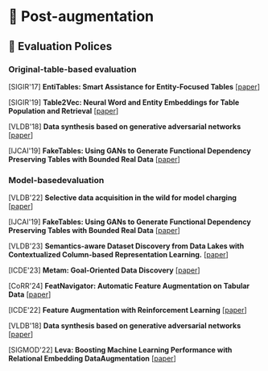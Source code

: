# :hammer: Post-augmentation

## :mag_right: Evaluation Polices

###  Original-table-based evaluation

[SIGIR'17] **EntiTables: Smart Assistance for Entity-Focused Tables**
[[paper](https://doi.org/10.1145/3077136.3080796)]

[SIGIR'19] **Table2Vec: Neural Word and Entity Embeddings for Table Population and Retrieval**
[[paper](https://doi.org/10.1145/3331184.3331333)]

[VLDB'18] **Data synthesis based on generative adversarial networks**
[[paper](https://doi.org/10.14778/3231751.3231757)]

[IJCAI'19] **FakeTables: Using GANs to Generate Functional Dependency Preserving Tables with Bounded Real Data**
[[paper](https://doi.org/10.24963/ijcai.2019/287)]

###  Model-basedevaluation

[VLDB'22] **Selective data acquisition in the wild for model charging**
[[paper](https://doi.org/10.14778/3523210.3523223)]

[IJCAI'19] **FakeTables: Using GANs to Generate Functional Dependency Preserving Tables with Bounded Real Data**
[[paper](https://doi.org/10.24963/ijcai.2019/287)]

[VLDB'23] **Semantics-aware Dataset Discovery from Data Lakes with Contextualized Column-based Representation Learning.**
[[paper](https://doi.org/10.14778/3587136.3587146)]

[ICDE'23] **Metam: Goal-Oriented Data Discovery**
[[paper](https://doi.org/10.1109/ICDE55515.2023.00213)]

[CoRR'24] **FeatNavigator: Automatic Feature Augmentation on Tabular Data**
[[paper](https://doi.org/10.48550/ARXIV.2406.09534)]

[ICDE'22] **Feature Augmentation with Reinforcement Learning**
[[paper](https://doi.org/10.1109/ICDE53745.2022.00317)]

[VLDB'18] **Data synthesis based on generative adversarial networks**
[[paper](https://doi.org/10.14778/3231751.3231757)]

[SIGMOD'22] **Leva: Boosting Machine Learning Performance with Relational Embedding DataAugmentation**
[[paper](https://doi.org/10.1145/3514221.3517891)]
